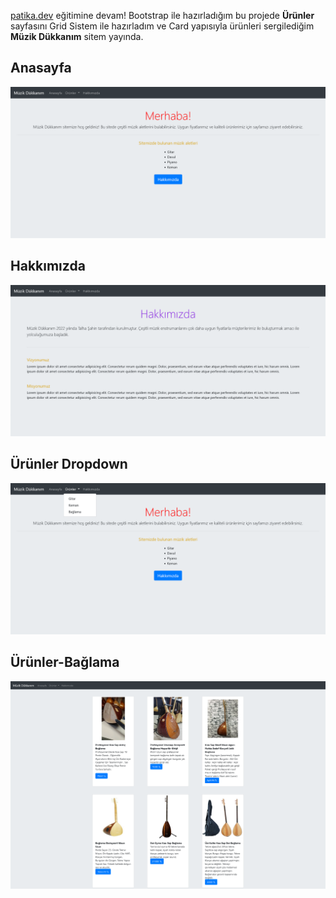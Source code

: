 [patika.dev](https://patika.dev) eğitimine devam! Bootstrap ile hazırladığım bu projede **Ürünler** sayfasını Grid Sistem ile hazırladım ve Card yapısıyla ürünleri sergilediğim **Müzik Dükkanım** sitem yayında.
## Anasayfa
![Anasayfa ss](/screenshots/Firefox_Screenshot_2022-10-25T10-17-57.570Z.png)
## Hakkımızda
![Hakkımızda ss](/screenshots/Firefox_Screenshot_2022-10-25T10-18-27.138Z.png)
## Ürünler Dropdown
![Dropdown ss](/screenshots/Firefox_Screenshot_2022-10-25T10-19-45.754Z.png)
## Ürünler-Bağlama
![Bağlama ss](/screenshots/Firefox_Screenshot_2022-10-25T10-20-29.002Z.png)